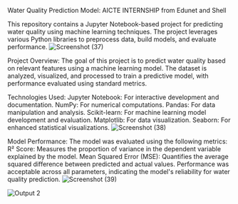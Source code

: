 Water Quality Prediction Model: AICTE INTERNSHIP from Edunet and Shell

This repository contains a Jupyter Notebook-based project for predicting water quality using machine learning techniques. The project leverages various Python libraries to preprocess data, build models, and evaluate performance.
![Screenshot (37)](https://github.com/user-attachments/assets/b30eb77b-e13e-4f1d-a53e-a3ba9a08d848)

Project Overview:
The goal of this project is to predict water quality based on relevant features using a machine learning model. The dataset is analyzed, visualized, and processed to train a predictive model, with performance evaluated using standard metrics.

Technologies Used:
Jupyter Notebook: For interactive development and documentation.
NumPy: For numerical computations.
Pandas: For data manipulation and analysis.
Scikit-learn: For machine learning model development and evaluation.
Matplotlib: For data visualization.
Seaborn: For enhanced statistical visualizations.
![Screenshot (38)](https://github.com/user-attachments/assets/e8d9f7e4-6bf2-4cbf-b817-a820fff32a40)

Model Performance:
The model was evaluated using the following metrics:
R² Score: Measures the proportion of variance in the dependent variable explained by the model.
Mean Squared Error (MSE): Quantifies the average squared difference between predicted and actual values.
Performance was acceptable across all parameters, indicating the model's reliability for water quality prediction.
![Screenshot (39)](https://github.com/user-attachments/assets/b19d3299-09be-41bc-8b59-effcedaf3c61)

![Output 2](https://github.com/user-attachments/assets/a30368bf-286a-41a6-a11f-cee47576c664)

